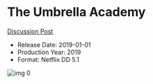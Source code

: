 # The Umbrella Academy

[Discussion Post](https://www.avsforum.com/threads/bass-eq-for-filtered-movies.2995212/post-57617498)

* Release Date: 2019-01-01
* Production Year: 2019
* Format: Netflix DD 5.1

![img 0](https://i.imgur.com/CfY29RS.jpg)

